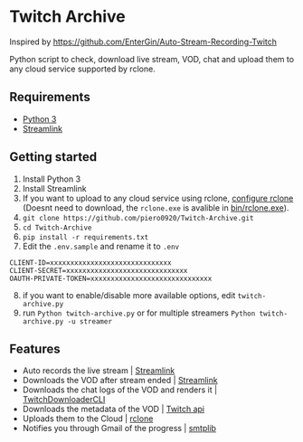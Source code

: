 # Twitch Archive
Inspired by https://github.com/EnterGin/Auto-Stream-Recording-Twitch

Python script to check, download live stream, VOD, chat and upload them to any cloud service supported by rclone.
## Requirements
- [Python 3](https://www.python.org/downloads/)
- [Streamlink](https://github.com/streamlink/streamlink)
## Getting started
1. Install Python 3
2. Install Streamlink
3. If you want to upload to any cloud service using rclone, [configure rclone](https://rclone.org/docs/#configure) (Doesnt need to download, the `rclone.exe` is avalible in [bin/rclone.exe](https://github.com/piero0920/Twitch-Archive/blob/main/bin/rclone.exe)).
4. `git clone https://github.com/piero0920/Twitch-Archive.git`
5. `cd Twitch-Archive`
6. `pip install -r requirements.txt`
7. Edit the `.env.sample` and rename it to `.env`
```.env
CLIENT-ID=xxxxxxxxxxxxxxxxxxxxxxxxxxxxxx
CLIENT-SECRET=xxxxxxxxxxxxxxxxxxxxxxxxxxxxxx
OAUTH-PRIVATE-TOKEN=xxxxxxxxxxxxxxxxxxxxxxxxxxxxxx
```
8. if you want to enable/disable more available options, edit `twitch-archive.py`
9. run `Python twitch-archive.py` or for multiple streamers `Python twitch-archive.py -u streamer` 
## Features 
- Auto records the live stream                         | [Streamlink](https://streamlink.github.io/)
- Downloads the VOD after stream ended                 | [Streamlink](https://streamlink.github.io/)
- Downloads the chat logs of the VOD and renders it    | [TwitchDownloaderCLI](https://github.com/lay295/TwitchDownloader)
- Downloads the metadata of the VOD                    | [Twitch api](https://dev.twitch.tv/docs/api/reference#get-videos)
- Uploads them to the Cloud                            | [rclone](https://rclone.org/)
- Notifies you through Gmail of the progress           | [smtplib](https://docs.python.org/3/library/smtplib.html)
